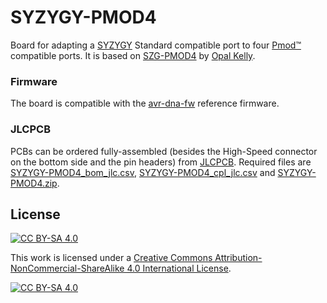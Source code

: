 SYZYGY-PMOD4
===

Board for adapting a [SYZYGY](https://syzygyfpga.io) Standard compatible port to four [Pmod™](https://digilent.com/reference/pmod/) compatible ports.
It is based on [SZG-PMOD4](https://opalkelly.com/products/szg-pmod4/) by [Opal Kelly](https://opalkelly.com).

### Firmware

The board is compatible with the [avr-dna-fw](https://github.com/SYZYGYfpga/avr-dna-fw) reference firmware.

### JLCPCB

PCBs can be ordered fully-assembled (besides the High-Speed connector on the bottom side and the pin headers) from [JLCPCB](https://jlcpcb.com/DDE). Required files are
[SYZYGY-PMOD4_bom_jlc.csv](Gerber/SYZYGY-PMOD4_bom_jlc.csv), [SYZYGY-PMOD4_cpl_jlc.csv](Gerber/SYZYGY-PMOD4_cpl_jlc.csv) and
[SYZYGY-PMOD4.zip](SYZYGY-PMOD4.zip).

## License

[![CC BY-SA 4.0][cc-by-sa-shield]][cc-by-sa]

This work is licensed under a [Creative Commons Attribution-NonCommercial-ShareAlike 4.0 International License][cc-by-sa].

[![CC BY-SA 4.0][cc-by-sa-image]][cc-by-sa]

[cc-by-sa]: http://creativecommons.org/licenses/by-nc-sa/4.0/
[cc-by-sa-image]: https://licensebuttons.net/l/by-nc-sa/4.0/88x31.png
[cc-by-sa-shield]: https://img.shields.io/badge/License-CC%20BY--NC--SA%204.0-lightgrey.svg
